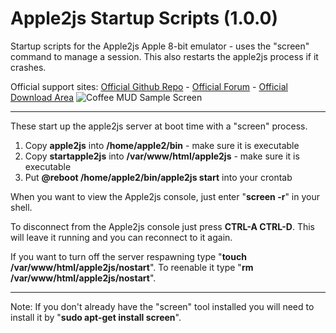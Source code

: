 # Apple2js Startup Scripts (1.0.0)
Startup scripts for the Apple2js Apple 8-bit emulator - uses the "screen" command to manage a session. This also restarts the apple2js process if it crashes.

Official support sites: [Official Github Repo](https://github.com/fstltna/CoffeeStartup) - [Official Forum](https://pocketmud.com/index.php/forum/server-utils)  - [Official Download Area](https://pocketmud.com/index.php/download-upload/category/4-servers)
![Coffee MUD Sample Screen](https://pocketmud.com/coffee_mud.png)

---
These start up the apple2js server at boot time with a "screen" process.

1. Copy **apple2js** into **/home/apple2/bin** - make sure it is executable
2. Copy **startapple2js** into **/var/www/html/apple2js** - make sure it is executable
4. Put **@reboot /home/apple2/bin/apple2js start** into your crontab

When you want to view the Apple2js console, just enter "**screen -r**" in your shell.

To disconnect from the Apple2js console just press **CTRL-A CTRL-D**. This will leave it running and you can reconnect to it again.

If you want to turn off the server respawning type "**touch /var/www/html/apple2js/nostart**". To reenable it type "**rm /var/www/html/apple2js/nostart**".

---
Note: If you don't already have the "screen" tool installed you will need to install it by "**sudo apt-get install screen**".
